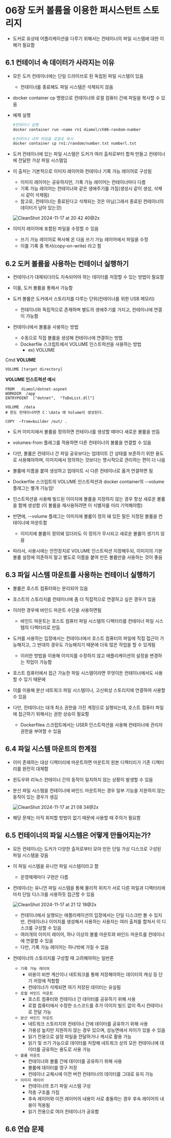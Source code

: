 # 06장 도커 볼륨을 이용한 퍼시스턴트 스토리지
- 도커로 유상태 어플리케이션을 다루기 위해서는 컨테이너의 파일 시스템에 대한 이해가 필요함

## 6.1 컨테이너 속 데이터가 사라지는 이유
- 모든 도커 컨테이너에는 단일 드라이브로 된 독립된 파일 시스템이 있음
  - 컨테이너를 종료해도 파일 시스템은 삭제되지 않음

- docker container cp 명령으로 컨테이너와 로컬 컴퓨터 간에 파일을 복사할 수 있음

- 예제 실행
  ```bash
  #컨테이너 실행
  docker container run —name rn1 diamol/ch06-random-number
  
  #컨테이너 내부 파일을 로컬로 복사
  docker container cp rn1:/random/number.txt numberl.txt
  ```

- 도커 컨테이너에 있는 파일 시스템은 도커가 여러 출처로부터 합쳐 만들고 컨테이너에 전달한 가상 파일 시스템임
- 이 출처는 기본적으로 이미지 레이어와 컨테이너 기록 가능 레이어로 구성됨
  - 이미지 레이어는 공유하지만, 기록 가능 레이어는 컨테이너마다 다름
  - 기록 가능 레이어는 컨테이너와 같은 생애주기를 가짐(생성시 같이 생성, 삭제시 같이 삭제됨)
  - 참고로, 컨테이너는 종료된다고 삭제되는 것은 아님(그래서 종료된 컨테이너의 데이터가 남아 있는것) 

  ![CleanShot 2024-11-17 at 20 42 40@2x](https://github.com/user-attachments/assets/d3dcc998-5017-4e09-9c6b-35aad6f5543c)

- 이미지 레이어에 포함된 파일을 수정할 수 있음
  - 쓰기 가능 레이어로 복사해 온 다음 쓰기 가능 레이어에서 파일을 수정
  - 이를 기록 중 복사(copy-on-write) 라고 함

## 6.2 도커 볼륨을 사용하는 컨테이너 실행하기
- 컨테이너가 대체되더라도 지속되어야 하는 데이터를 저장할 수 있는 방법이 필요함
- 이를, 도커 볼륨을 통해서 가능함
- 도커 볼륨은 도커에서 스토리지를 다루는 단위(컨테이너를 위한 USB 메모리)
  - 컨테이너와 독립적으로 존재하며 별도의 생애주기를 가지고, 컨테이너에 연결이 가능함 

- 컨테이너에서 볼륨을 사용하는 방법
  - 수동으로 직접 볼륨을 생성해 컨테이너에 연결하는 방법
  - Dockerfile 스크립트에서 VOLUME 인스트럭션을 사용하는 방법
    - ex) VOLUME <target-directory>

Cmd **VOLUME**
```
VOLUME [target directory]
```
**VOLUME 인스트럭션 예시**
```
FROM   diamol/dotnet-aspnet 
WORKDIR  /app
ENTRYPOINT  ["dotnet",  "ToDoList.dll"] 

VOLUME  /data
# 윈도 컨테이너라면 C：\data 에 Volume이 생성된다.

COPY  —from=builder /out/ .
```

- 도커 이미지에서 볼륨을 정의하면 컨테이너를 생성할 때마다 새로운 볼륨을 만듬
- volumes-from 플래그를 적용하면 다른 컨테이너의 볼륨을 연결할 수 있음 

- 다만, 볼륨은 컨테이너 간 파일 공유보다는 업데이트 간 상태를 보존하기 위한 용도로 사용해야하며, 이미지에서 정의하는 것보다는 명시적으로 관리하는 편이 더 나음
- 볼륨에 이름을 붙여 생성하고 업데이트 시 다른 컨테이너로 옮겨 연결하면 됨

- Dockerfile 스크립트의 VOLUME 인스트럭션과 docker container의 --volume 플래그는 별개 기능임!
- 인스트럭션을 사용해 빌드된 이미지에 볼륨을 지정하지 않는 경우 항상 새로운 볼륨을 함께 생성함 (이 볼륨을 재사용하려면 이 식별자를 미리 기억해야함)
- 반면에, --volume 플래그는 이미지에 볼륨이 정의 돼 있든 말든 지정된 볼륨을 컨테이너에 마운트함
  - 이미지에 볼륨이 정의돼 있더라도 이 정의가 무시되고 새로운 볼륨이 생기지 않음

- 따라서, 사용시에는 안전장치로 VOLUME 인스트럭션 지정해두되, 이미지의 기본 볼륨 설정에 의존하지 말고 별도로 이름을 붙여 만든 볼륨만을 사용하는 것이 좋음

## 6.3 파일 시스템 마운트를 사용하는 컨테이너 실행하기
- 볼륨은 호스트 컴퓨터와는 분리되어 있음
- 호스트의 스토리지를 컨테이너에 좀 더 직접적으로 연결하고 싶은 경우가 있음
- 이러한 경우에 바인드 마운트 수단을 사용하면됨
  - 바인드 마운트는 호스트 컴퓨터 파일 시스템의 디렉터리를 컨테이너 파일 시스템의 디렉터리로 만듬

- 도커를 사용하는 입장에서는 컨테이너에서 호스트 컴퓨터의 파일에 직접 접근이 가능해지고, 그 반대의 경우도 가능해지기 때문에 더욱 많은 작업을 할 수 있게됨
  - 이러한 방법을 이용해 이미지를 수정하지 않고 애플리케이션의 설정을 변경하는 작업이 가능함 

- 호스트 컴퓨터에서 접근 가능한 파일 시스템이라면 무엇이든 컨테이너에서도 사용할 수 있기 때문에
- 이를 이용해 분산 네트워크 파일 시스템이나, 고신뢰성 스토리지에 연결하여 사용할 수 있음

- 다만, 컨테이너는 대개 최소 권한을 가진 계정으로 실행되는데, 호스트 컴퓨터 파일에 접근하기 위해서는 권한 상승이 필요함
  - Dockerfilea 스크립트에서는 USER 인스트럭션을 사용해 컨테이너에 관리자 권한을 부여할 수 있음

## 6.4 파일 시스템 마운트의 한계점
- 이미 존재하는 대상 디렉터리에 마운트하면 마운트의 원본 디렉터리가 기존 디렉터리를 완전히 대체함
- 윈도우와 리눅스 컨테이너 간의 동작이 일치하지 않는 상황이 발생할 수 있음
- 분산 파일 시스템을 컨테이너에 바인드 마운트하는 경우 일부 기능을 지원하지 않는 동작이 있는 경우가 생김

  ![CleanShot 2024-11-17 at 21 08 34@2x](https://github.com/user-attachments/assets/b1e93c64-848b-4048-949c-c8afa226b76a)

- 해당 문제는 아직 회피할 방법이 없기 때문에 사용할 때 주의가 필요함

## 6.5 컨테이너의 파일 시스템은 어떻게 만들어지는가?
- 모든 컨테이너는 도커가 다양한 출처로부터 모아 만든 단일 가상 디스크로 구성된 파일 시스템을 갖음
- 이 파일 시스템을 유니언 파일 시스템이라고 함
  - 운영체제마다 구현은 다름

- 컨테이너는 유니언 파일 시스템을 통해 물리적 위치가 서로 다른 파일과 디렉터리에 마치 단일 디스크를 사용하듯 접근할 수 있음

  ![CleanShot 2024-11-17 at 21 12 18@2x](https://github.com/user-attachments/assets/7048bbc8-f1da-4d6d-a2cf-c8e2ea3806e2)

  - 컨테이너에서 실행되는 애플리케이션의 입장에서는 단일 디스크만 볼 수 있지만, 컨테이너나 이미지를 생성해서 사용하는 사용자는 여러 출처를 합쳐서 이 디스크를 구성할 수 있음
  - 여러개의 이미지 레이어, 하나 이상의 볼륨 마운트와 바인드 마운트를 컨테이너에 연결할 수 있음
  - 다만, 기록 가능 레이어는 하나밖에 가질 수 없음
 
- 컨테이너의 스토리지를 구성할 때 고려해야하는 일반론
  - `기록 가능 레이어`
    - 비용이 비싼 계산이나 네트워크를 통해 저장해야하는 데이터의 캐싱 등 단기 저장에 적합함
    - 컨테이너가 삭제되면 여기 저장된 데이터는 유실됨
  - `로컬 바인드 마운트`
    - 호스트 컴퓨터와 컨테이너 간 데이터를 공유하기 위해 사용
    - 로컬 컴퓨터에서 수정한 소스코드를 추가 이미지 빌드 없이 즉시 컨테이너로 전달 가능
  - `분산 바인드 마운트`
    - 네트워크 스토리지와 컨테이너 간에 데이터를 공유하기 위해 사용
    - 가용성 높지만 지원하지 않는 경우 있으며, 성능면에서 차이가 있을 수 있음
    - 읽기 전용으로 설정 파일을 전달하거나 캐시로 활용 가능
    - 읽기 및 쓰기 가능으로 데이터를 저장해 네트워크 상의 모든 컨테이너에 데이터를 공유하는 용도로 사용 가능
  - `볼륨 마운트`
    - 컨테이너와 볼륨 간에 데이터를 공유하기 위해 사용
    - 볼륨에 데이터를 영구 저장
    - 컨테이너 교체시에 이전 버전 컨테이너의 데이터를 그대로 유지 가능
  - `이미지 레이어`
    - 컨테이너의 초기 파일 시스템 구성
    - 적층 구조를 가짐
    - 후속 레이어와 이전 레이어의 내용이 서로 충돌하는 경우 후속 레이어의 내용이 적용됨
    - 읽기 전용으로 여러 컨테이너가 공유함

## 6.6 연습 문제

